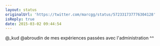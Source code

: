 ```yaml
---
layout: status
originalUrl: 'https://twitter.com/marcgg/status/572331737776304128'
isReply: true
date: 2015-03-02 09:44:54
---
```


@_kud @abroudin de mes expériences passées avec l'administration ^^
